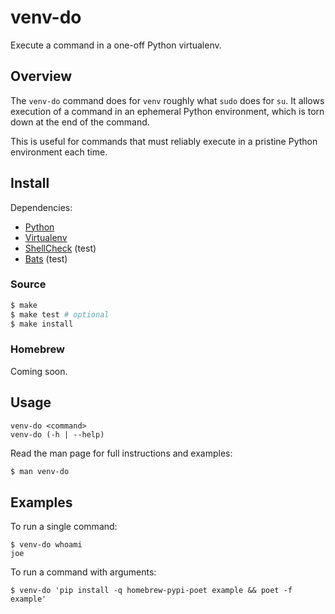 # venv-do

Execute a command in a one-off Python virtualenv.

## Overview

The `venv-do` command does for `venv` roughly what `sudo` does for `su`. It allows execution of a command in an ephemeral Python environment, which is torn down at the end of the command.

This is useful for commands that must reliably execute in a pristine Python environment each time.

## Install

Dependencies:

- [Python](https://www.python.org)
- [Virtualenv](http://www.virtualenv.org/)
- [ShellCheck](https://github.com/koalaman/shellcheck) (test)
- [Bats](https://github.com/bats-core/bats-core) (test)

### Source

```bash
$ make
$ make test # optional
$ make install
```

### Homebrew

Coming soon.

## Usage

    venv-do <command>
    venv-do (-h | --help)
    
Read the man page for full instructions and examples:

```bash
$ man venv-do
```

## Examples

To run a single command:

    $ venv-do whoami
    joe

To run a command with arguments:

    $ venv-do 'pip install -q homebrew-pypi-poet example && poet -f example'